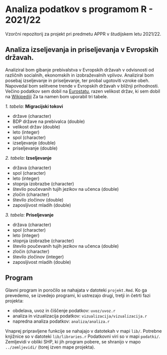 # Analiza podatkov s programom R - 2021/22

Vzorčni repozitorij za projekt pri predmetu APPR v študijskem letu 2021/22. 

## Analiza izseljevanja in priseljevanja v Evropskih državah.

Analiziral bom gibanje prebivalstva v Evropskih državah v odvisnosti od različnih socialnih, ekonomskih in izobraževalnih vplivov. Analiziral bom posebaj izseljevanje in priseljevanje, ter probal ugotoviti vzroke obeh. Napovedal bom selitvene trende v Evropskih državah v bližnji prihodnosti. Večino podatkov sem dobil na [Eurostatu](https://ec.europa.eu/eurostat/web/main/data/database?p_p_id=NavTreeportletprod_WAR_NavTreeportletprod_INSTANCE_nPqeVbPXRmWQ&p_p_lifecycle=0&p_p_state=normal&p_p_mode=view), razen velikost držav, ki sem dobil na [Wikipediji](https://en.wikipedia.org/wiki/List_of_European_countries_by_area)
 Za ta namen bom uporabil tri tabele.
 
*1. tabela:* **Migracijski tokovi**
* države (character)
* BDP države na prebivalca (double)
* velikost držav (double)
* leto (integer)
* spol (character)
* izseljevanje (double)
* priseljevanje (double)

*2. tabela:* **Izseljevanje**
* država (character)
* spol (character)
* leto (integer)
* stopnja izobrazbe (character)
* število poučevanih tujih jezikov na učenca (double)
* zločin (character)
* število zločinov (double)
* zaposljivost mladih (double)

*3. tabela:*  **Priseljevanje**
* država (character)
* spol (character)
* leto (integer)
* stopnja izobrazbe (character)
* število poučevanih tujih jezikov na učenca (double)
* zločin (character)
* število zločinov (integer)
* zaposljivost mladih (double)
    
## Program

Glavni program in poročilo se nahajata v datoteki `projekt.Rmd`.
Ko ga prevedemo, se izvedejo programi, ki ustrezajo drugi, tretji in četrti fazi projekta:

* obdelava, uvoz in čiščenje podatkov: `uvoz/uvoz.r`
* analiza in vizualizacija podatkov: `vizualizacija/vizualizacija.r`
* napredna analiza podatkov: `analiza/analiza.r`

Vnaprej pripravljene funkcije se nahajajo v datotekah v mapi `lib/`.
Potrebne knjižnice so v datoteki `lib/libraries.r`
Podatkovni viri so v mapi `podatki/`.
Zemljevidi v obliki SHP, ki jih program pobere,
se shranijo v mapo `../zemljevidi/` (torej izven mape projekta).
